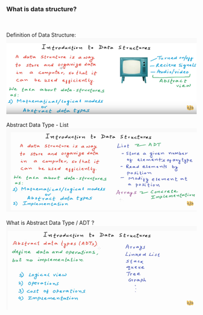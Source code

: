 <p style="text-align: center;"> <strong> <h3> What is data structure? </h3><br/></strong>
<br/>Definition of Data Structure:<br/>
<img src="./images/1.png"><br/><br/>
Abstract Data Type - List
<img src="./images/2.png"><br/><br/>
What is Abstract Data Type / ADT ?<br/>
<img src="./images/3.png">
</p>